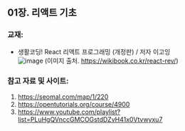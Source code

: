 ## 01장. 리액트 기초

### 교재:
- 생활코딩! React 리액트 프로그래밍 (개정판) / 저자 이고잉<br>
![image](https://wikibook.co.kr/images/cover/l/9791158394202.jpg)  (이미지 출처. https://wikibook.co.kr/react-rev/)

### 참고 자료 및 사이트: 
1. https://seomal.com/map/1/220
2. https://opentutorials.org/course/4900
3. https://www.youtube.com/playlist?list=PLuHgQVnccGMCOGstdDZvH41x0Vtvwyxu7
